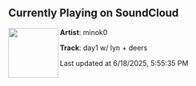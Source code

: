 ## Currently Playing on SoundCloud

[<img align="left" width="100" src="https://i1.sndcdn.com/artworks-ziU9U7hdyfIZxd6W-thefRw-t500x500.jpg">](https://soundcloud.com/minok0/day1?in=saxurn/sets/relax/)

**Artist**: minok0  

**Track**: day1 w/ lyn + deers

Last updated at 6/18/2025, 5:55:35 PM
